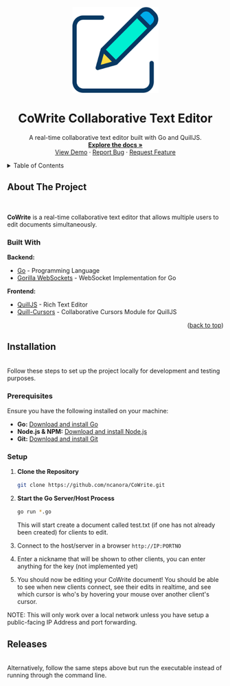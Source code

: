 <!-- PROJECT LOGO -->
<br />
<div align="center">
  <a href="https://github.com/ncanora/CoWrite">
    <img src="icon.png" alt="CoWrite Logo" width="200" height="200">
  </a>

  <h1 align="center">CoWrite Collaborative Text Editor</h1>

  <p align="center">
    A real-time collaborative text editor built with Go and QuillJS.
    <br />
    <a href="https://github.com/ncanora/CoWrite"><strong>Explore the docs »</strong></a>
    <br />
    <a href="https://github.com/ncanora/CoWrite">View Demo</a>
    ·
    <a href="https://github.com/ncanora/CoWrite/issues">Report Bug</a>
    ·
    <a href="https://github.com/ncanora/CoWrite/issues">Request Feature</a>
  </p>
</div>



<!-- TABLE OF CONTENTS -->
<details>
  <summary>Table of Contents</summary>
  <ol>
    <li>
      <a href="#about-the-project">About The Project</a>
      <ul>
        <li><a href="#built-with">Built With</a></li>
      </ul>
    </li>
    <li>
      <a href="#installation">Installation</a>
      <ul>
        <li><a href="#prerequisites">Prerequisites</a></li>
        <li><a href="#setup">Setup</a></li>
      </ul>
    </li>
    <li><a href="#releases">Releases</a></li>
    <li><a href="#roadmap">Roadmap</a></li>
    <li><a href="#contributing">Contributing</a></li>
    <li><a href="#license">License</a></li>
    <li><a href="#contact">Contact</a></li>
  </ol>
</details>



<!-- ABOUT THE PROJECT -->
## About The Project
<br>

**CoWrite** is a real-time collaborative text editor that allows multiple users to edit documents simultaneously.


### Built With

**Backend:**
- [Go](https://golang.org/) - Programming Language
- [Gorilla WebSockets](https://github.com/gorilla/websocket) - WebSocket Implementation for Go

**Frontend:**
- [QuillJS](https://quilljs.com/) - Rich Text Editor
- [Quill-Cursors](https://github.com/reedsy/quill-cursors) - Collaborative Cursors Module for QuillJS


<p align="right">(<a href="#readme-top">back to top</a>)</p>


<!-- INSTALLATION -->
## Installation
<br>
Follow these steps to set up the project locally for development and testing purposes.

### Prerequisites

Ensure you have the following installed on your machine:

- **Go:** [Download and install Go](https://golang.org/doc/install)
- **Node.js & NPM:** [Download and install Node.js](https://nodejs.org/en/download/)
- **Git:** [Download and install Git](https://git-scm.com/downloads)

### Setup

1. **Clone the Repository**
    ```sh
    git clone https://github.com/ncanora/CoWrite.git
    ```
    
2. **Start the Go Server/Host Process**
    ```sh
    go run *.go
    ```
    
    This will start create a document called test.txt (if one has not already been created) for clients to edit.
   
3. Connect to the host/server in a browser `http://IP:PORTNO`
   
4. Enter a nickname that will be shown to other clients, you can enter anything for the key (not implemented yet)
   
5. You should now be editing your CoWrite document! You should be able to see when new clients connect, see their edits in realtime, and see which cursor is who's by hovering your mouse over another client's cursor.

NOTE: This will only work over a local network unless you have setup a public-facing IP Address and port forwarding.

## Releases
<br>
Alternatively, follow the same steps above but run the executable instead of running through the command line.
